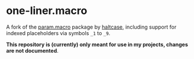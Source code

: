 # one-liner.macro

A fork of the [param.macro](https://github.com/haltcase/param.macro) package by 
[haltcase](https://github.com/haltcase), including support for indexed placeholders via symbols `_1` to `_9`.

**This repository is (currently) only meant for use in my projects, changes are not documented**.
